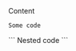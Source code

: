 <spoiler title="Spoiler header">
Content

```
Some code
```
<spoiler title="Nested spoiler">
```
Nested code
```
</spoiler>
</spoiler>